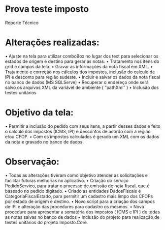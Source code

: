 # Prova teste imposto

Reporte Técnico

# Alterações realizadas:
•	Ajuste na tela para utilizar comboBox no lugar dos text para selecionar os estados de origem e destino para gerar as notas.
•	Tratamento nos itens do grid e campos da tela.
•	Gravar as informações da nota fiscal em XML.
•	Tratamento e correção nos cálculos dos impostos, inclusão do calculo de IPI e desconto para região sudeste.
•	Incluir e salvar os dados da nota fiscal no banco de dados (MS SQLServe)
•	Recuperar o endereço onde será salvo os arquivos XML da variável de ambiente ( “pathXml” )
•	Inclusão dos testes unitários

# Objetivo da tela:
•	Permitir a inclusão do pedido com seus itens, a partir desses dados e feito o calculo dos impostos (ICMS, IPI) e descontos de acordo com a região e/ou CFOP. 
•	Com os impostos calculados é gerado um XML com os dados da nota e gravado no banco de dados.

# Observação:
•	Todas as alterações tiveram como objetivo atender as solicitações e facilitar futuras melhorias no aplicativo.
•	Criação do serviço PedidoServico, para tratar o processo de emissão de nota fiscal, que é baseado no pedido digitado.
•	Criado as entidades DadosFiscais e CategoriaFiscalEstado, para permitir um cadastro mais limpo dos CFOPs por estado de origem e destino.
•	Novo script para a criação dos campos de IPI e alteração das procedures para cadastro os mesmos.
•	Nova procedure para apresentar a somatória dos impostos ( ICMS e IPI ) de todas as notas salvas no banco de dados
•	Inclusão do projeto para realização de testes unitários do projeto Imposto.Core.
